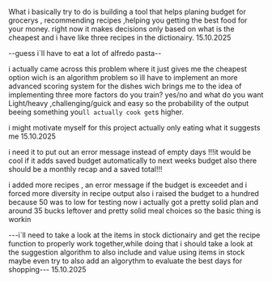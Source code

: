 What i basically try to do is building a tool that helps planing budget for grocerys , recommending recipes ,helping you getting the best food for your money.
right now it makes decisions only based on what is the cheapest and i have like three recipes in the dictionairy.
15.10.2025

--guess i`ll have to eat a lot of alfredo pasta--

i actually came across this problem where it just gives me the cheapest option wich is an algorithm problem so ìll have to implement an more advanced scoring system for the dishes wich brings me to the idea of implementing three more factors do you train? yes/no and what do you want Light/heavy ,challenging/guick and easy so the probability of the output beeing something you`ll actually cook get`s higher.

i might motivate myself for this project actually only eating what it suggests me
15.10.2025

i need it to put out an error message instead of empty days
!!!it would be cool if it adds saved budget automatically to next weeks budget
also there should be a monthly recap and a saved total!!!

i added more recipes , an error message if the budget is exceedet and i forced more diversity in recipe output also i raised the budget to a hundred because 50 was to low for testing now i actually got a pretty solid plan and around 35 bucks leftover and pretty solid meal choices so the basic thing is workin

---i`ll need to take a look at the items in stock dictionairy and get the recipe function to properly work together,while doing that i should take a look at the suggestion algorithm to also include and value using items in stock maybe even try to also add an algorythm to evaluate the best days for shopping---
15.10.2025
